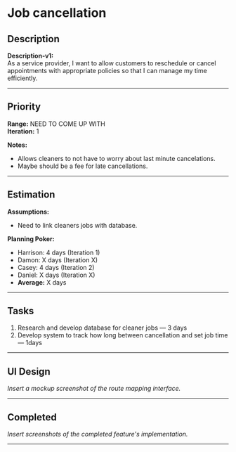 # Job cancellation

## Description
**Description-v1:**  
As a service provider, I want to allow customers to reschedule or cancel appointments with appropriate policies so that I can manage my time efficiently.

---

## Priority
**Range:**  NEED TO COME UP WITH  
**Iteration:** 1  

**Notes:**  
- Allows cleaners to not have to worry about last minute cancelations.
- Maybe should be a fee for late cancellations.

---

## Estimation
**Assumptions:**  
- Need to link cleaners jobs with database.  

**Planning Poker:**  
- Harrison: 4 days (Iteration 1)  
- Damon: X days (Iteration X)  
- Casey: 4 days (Iteration 2)
- Daniel: X days (Iteration X)
- **Average:** X days  

---

## Tasks
1. Research and develop database for cleaner jobs — 3 days  
2. Develop system to track how long between cancellation and set job time — 1days
  

---

## UI Design
*Insert a mockup screenshot of the route mapping interface.*

---

## Completed
*Insert screenshots of the completed feature's implementation.*

---
